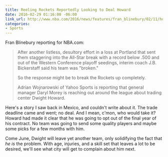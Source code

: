 ```yaml
---
title: Reeling Rockets Reportedly Looking to Deal Howard
date: 2016-02-29 01:16:00 -06:00
link_url: http://www.nba.com/2016/news/features/fran_blinebury/02/11/houston-rockets-reaching-out-to-teams-to-see-about-deal-for-dwight-howard/index.html
categories:
- Sports
---
```


Fran Blinebury reporting for NBA.com:

>After another listless, desultory effort in a loss at Portland that sent them staggering into the All-Star break with a record below .500 and out of the Western Conference playoff seedings, interim coach J.B. Bickerstaff said his team was "broken."
>
>So the response might be to break the Rockets up completely.
>
>Adrian Wojnarowski of Yahoo Sports is reporting that general manager Daryl Morey is reaching out around the league about trading center Dwight Howard.

Here's a story I saw back in Mexico, and couldn't write about it. The trade deadline came and went; no deal. And I mean, c'mon, who would take it? Howard had made it clear that he was going to opt out of the final year of his contract. No team was going to send some quality players and maybe some picks for a few months with him.

Come June, Dwight will leave yet another team, only solidifying the fact that *he is* the problem. With age, injuries, and a skill set that leaves a lot to be desired, we'll see what city will get to complain about him next.
